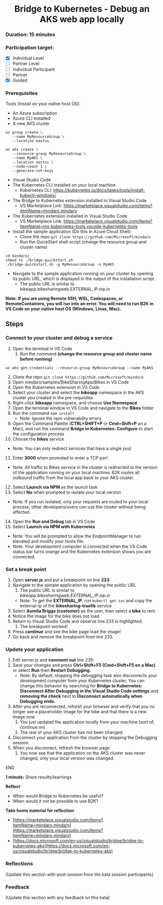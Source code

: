 <h1 align="center">Bridge to Kubernetes - Debug an AKS web app locally</h1>

### Duration: 15 minutes
### Participation target:
- [x] Individual Level
- [ ] Partner Level
- [ ] Individual Participant
- [ ] Partner
- [x] Guided

### Prerequisites

Tools (Install on your native host OS):
- An Azure subscription
- Azure CLI installed
- A new AKS cluster
```
az group create \
   --name MyResourceGroup \
   --location eastus
```
```
az aks create \
   --resource-group MyResourceGroup \
   --name MyAKS \
   --location eastus \
   --node-count 1 \
   --generate-ssh-keys
```
- Visual Studio Code
- The Kubernetes CLI installed on your local machine
   - Kubernetes CLI: https://kubernetes.io/docs/tasks/tools/install-kubectl-windows/
- The Bridge to Kubernetes extension installed in Visual Studio Code
   - VS Marketplace Link: https://marketplace.visualstudio.com/items?itemName=mindaro.mindaro
- The Kubernetes extension installed in Visual Studio Code
   - VS Marketplace Link: https://marketplace.visualstudio.com/items?itemName=ms-kubernetes-tools.vscode-kubernetes-tools		
- Install the sample application (Do this in Azure Cloud Shell)
   - Clone the repo ```git clone https://github.com/Microsoft/mindaro```
   - Run the QuickStart shell script (change the resource group and cluster name)
```
cd mindaro/
chmod +x ./bridge-quickstart.sh
./bridge-quickstart.sh -g MyResourceGroup -n MyAKS
```
   - Navigate to the sample application running on your cluster by opening its public URL, which is displayed in the output of the installation script.
      - The public URL is similar to bikeapp.bikesharingweb.EXTERNAL_IP.nip.io

**Note: If you are using Remote SSH, WSL, Codespaces, or RemoteContainers, you will run into an error. You will need to run B2K in VS Code on your native host OS (Windows, Linux, Mac).**


## Steps


### Connect to your cluster and debug a service 

1. Open the terminal in VS Code
   1. Run the command **(change the resource group and cluster name before running)**
```
az aks get-credentials --resource-group MyResourceGroup --name MyAKS
```
2. Clone the repo ```git clone https://github.com/Microsoft/mindaro```
3. Open mindaro/samples/BikeSharingApp/Bikes in VS Code
4. Open the Kubernetes extension in VS Code
5. Select your cluster and select the **bikeapp** namespace in the AKS cluster you created in the pre-requisites
6. Right-click **bikeapp** namespace, and choose **Use Namespace**
7. Open the terminal window in VS Code and navigate to the **Bikes** folder
8. Run the command ```npm install```
   - Note: Ignore the npm vulnerability errors
9. Open the Command Palette (**CTRL+SHIFT+P** or **Cmd+Shift+P** on a Mac), and run the command **Bridge to Kubernetes: Configure** to start the configuration process
10. Choose the **bikes** service
   - Note: You can only redirect services that have a single pod.
11. Enter **3000** when promoted to enter a TCP port
   - Note: All traffic to Bikes service in the cluster is redirected to the version of the application running on your local machine. B2K routes all outbound traffic from the local app back to your AKS cluster.
12. Select **Launch via NPM** as the launch task
13. Select **No** when prompted to isolate your local version
   - Note: If you run isolated, only your requests are routed to your local process; other developers/users can use the cluster without being affected. 
14. Open the **Run and Debug** tab in VS Code
15. Select **Launch via NPM with Kubernetes**
   - Note: You will be prompted to allow the EndpointManager to run elevated and modify your hosts file.
   - Note: Your development computer is connected when the VS Code status bar turns orange and the Kubernetes extension shows you are connected.


### Set a break point

1. Open **server.js** and put a breakpoint on line **233**
2. Navigate to the sample application by opening the public URL
   1. The public URL is similar to *bikeapp.bikesharingweb.EXTERNAL_IP.nip.io*
   - Note: To get the **EXTERNAL_IP**, run ```kubectl get svc``` and copy the external-ip of the **bikesharing-traefik** service
3. Select **Aurelia Briggs (customer)** as the user, then select a **bike** to rent
4. Notice the image for the bike does not load
5. Return to Visual Studio Code and observe line 233 is highlighted. 
   1. The breakpoint worked!
6. Press ***continue*** and see the bike page load the image!
7. Go back and remove the breakpoint from line 233.


### Update your application

1. Edit server.js and **comment out** line 235:
2. Save your changes and press **Ctrl+Shift+F5 (Cmd+Shift+F5 on a Mac)** or select **Run** then **Restart Debugging.**
   - Note: By default, stopping the debugging task also disconnects your development computer from your Kubernetes cluster. You can change this behavior by searching for **Bridge to Kubernetes: Disconnect After Debugging in the Visual Studio Code settings** and **removing the check** next to **Disconnect automatically when Debugging ends.**
3. After you are reconnected, refresh your browser and verify that you no longer see a placeholder image for the bike and that there is a new image now.
   1. You just updated the application locally from your machine (sort of, continue on).
   2. The rest of your AKS cluster has not been changed.
4. Disconnect your application from the cluster by stopping the Debugging session.
5. When you disconnect, refresh the browser page
   1. You now see that the application on the AKS cluster was never changed, only your local version was changed.

END

**1 minute:** Share results/learnings

**Reflect**
- When would Bridge to Kubernetes be useful?
- When would it not be possible to use B2K?

**Take home material for reflection**
- [https://marketplace.visualstudio.com/items?itemName=mindaro.mindaro](https://marketplace.visualstudio.com/items?itemName=mindaro.mindaro)
- [https://docs.microsoft.com/en-us/visualstudio/bridge/bridge-to-kubernetes-aks](https://docs.microsoft.com/en-us/visualstudio/bridge/bridge-to-kubernetes-aks)


### Reflections

[Update this section with post-session from the kata session participants]

### Feedback

[Update this section with any feedback on this kata]
